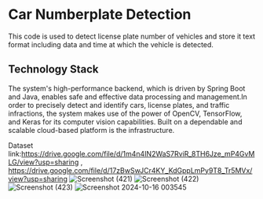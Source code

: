 # Car Numberplate Detection
This code is used to detect license plate number of vehicles and store it text format including data and time at which the vehicle is detected.

## **Technology Stack**  
The system's high-performance backend, which is driven by Spring Boot and Java, enables safe and effective data processing and management.In order to precisely detect and identify cars, license plates, and traffic infractions, the system makes use of the power of OpenCV, TensorFlow, and Keras for its computer vision capabilities. Built on a dependable and scalable cloud-based platform is the infrastructure.


Dataset link:https://drive.google.com/file/d/1m4n4IN2WaS7RviR_8TH6Jze_mP4GvMLG/view?usp=sharing
             , https://drive.google.com/file/d/17zBwSwJCr4KY_KdGppLmPy9T8_Tr5MVx/view?usp=sharing
![Screenshot (421)](https://github.com/user-attachments/assets/6ea7543d-4690-47c4-b19e-b638316b755e)
![Screenshot (422)](https://github.com/user-attachments/assets/8e6e92b4-bbe0-4d1b-a41a-820a6e85c9de)
![Screenshot (423)](https://github.com/user-attachments/assets/bcdf697d-863b-4cd2-8fb9-a9107caad90d)
![Screenshot 2024-10-16 003545](https://github.com/user-attachments/assets/e7134fb3-676c-4eb1-a53d-049a3dcb6dda)
